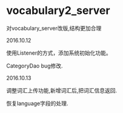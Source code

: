 # vocabulary2_server
对vocabulary_server改版,结构更加合理

2016.10.12
<p>使用Listener的方式，添加系统初始化功能。</p>
<p>CategoryDao bug修改.</p>

2016.10.13
<p>调整词汇上传功能,新增词汇后,把词汇信息返回.</p>
<p>恢复language字段的处理.</p>